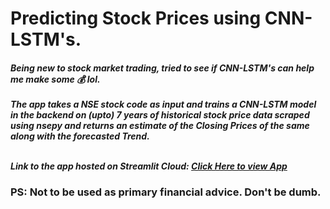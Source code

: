 # Predicting Stock Prices using CNN-LSTM's.

<h5> Being new to stock market trading, tried to see if CNN-LSTM's can help me make some &#128176; lol.  <br> <br>
The app takes a NSE stock code as input and trains a CNN-LSTM model in the backend on (upto) 7 years of historical stock price data scraped using nsepy and returns an estimate of the Closing Prices of the same along with the forecasted Trend. <br><br>


Link to the app hosted on Streamlit Cloud: <a href='https://stockpricestimator.streamlit.app/'>Click Here to view App </a>

<h3>PS: Not to be used as primary financial advice. Don't be dumb. </h3>
